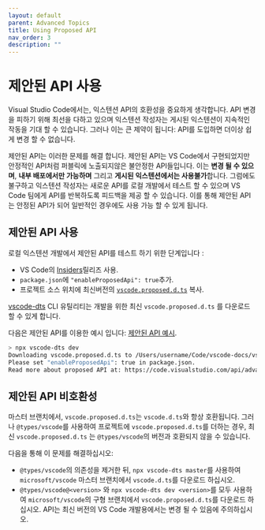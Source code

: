 ```yaml
---
layout: default
parent: Advanced Topics
title: Using Proposed API
nav_order: 3
description: ""
---
```


# 제안된 API 사용
<!--
# Using Proposed API -->

Visual Studio Code에서는, 익스텐션 API의 호환성을 중요하게 생각합니다. API 변경을 피하기 위해 최선을 다하고 있으며 익스텐션 작성자는 게시된 익스텐션이 지속적인 작동을 기대 할 수 있습니다. 그러나 이는 큰 제약이 됩니다: API를 도입하면 더이상 쉽게 변경 할 수 없습니다. 

<!--
At Visual Studio Code, we take Extension API compatibility seriously. We give our best effort to avoid breaking API changes, and extension authors could expect published extensions to continue to work. However, this puts great limitation on us: once we introduce an API, we cannot easily change it any more.-->

제안된 API는 이러한 문제를 해결 합니다. 제안된 API는 VS Code에서 구현되었지만 안정적인 API처럼 퍼블릭에 노출되지않은 불안정한 API들입니다. 이는 **변경 될 수 있으며**, **내부 배포에서만 가능하며** 그리고 **게시된 익스텐션에서는 사용불가**합니다. 그럼에도 불구하고 익스텐션 작성자는 새로운 API를 로컬 개발에서 테스트 할 수 있으며 VS Code 팀에게 API를 반복하도록 피드백을 제공 할 수 있습니다. 이를 통해 제안된 API는 안정된 API가 되어 일반적인 경우에도 사용 가능 할 수 있게 됩니다. 

<!--
Proposed API solves the problem for us. Proposed API is a set of unstable API that are implemented in VS Code but not exposed to the public as stable API does. They are **subject to change**, **only available in Insider distribution** and **cannot be used in published extensions**. Nevertheless, extension authors could test these new API in local development and provide feedback for VS Code team to iterate on the API. Eventually, Proposed API finds their way into the stable API and becomes available for general use. -->

## 제안된 API 사용

<!--
## Using Proposed API -->

로컬 익스텐션 개발에서 제안된 API를 테스트 하기 위한 단계입니다 :
<!--
These are the steps for testing Proposed API in local extension development: -->

- VS Code의 [Insiders](/insiders)릴리즈 사용.
- `package.json`에 `"enableProposedApi": true`추가.
- 프로젝트 소스 위치에 최신버전의 [`vscode.proposed.d.ts`](https://github.com/Microsoft/vscode/blob/master/src/vs/vscode.proposed.d.ts) 복사.

<!--
- Use [Insiders](/insiders) release of VS Code.
- Add `"enableProposedApi": true` to your `package.json`.
- Copy the latest version of the [`vscode.proposed.d.ts`](https://github.com/Microsoft/vscode/blob/master/src/vs/vscode.proposed.d.ts) into your project's source location. -->

[vscode-dts](https://github.com/microsoft/vscode-dts) CLI 유틸리티는 개발을 위한 최신 `vscode.proposed.d.ts` 를 다운로드 할 수 있게 합니다.

<!--
The [vscode-dts](https://github.com/microsoft/vscode-dts) CLI utility that allows you to quickly download latest `vscode.proposed.d.ts` for development. -->

다음은 제안된 API를 이용한 예시 입니다: [제안된 API 예시](https://github.com/microsoft/vscode-extension-samples/tree/master/proposed-api-sample).
<!--
Here is a sample using proposed API: [proposed-api-sample](https://github.com/microsoft/vscode-extension-samples/tree/master/proposed-api-sample).-->

```bash
> npx vscode-dts dev
Downloading vscode.proposed.d.ts to /Users/username/Code/vscode-docs/vscode.proposed.d.ts
Please set "enableProposedApi": true in package.json.
Read more about proposed API at: https://code.visualstudio.com/api/advanced-topics/using-proposed-api
```

## 제안된 API 비호환성
<!--
## Proposed API incompatibility -->

마스터 브랜치에서, `vscode.proposed.d.ts`는 `vscode.d.ts`와 항상 호환됩니다. 그러나 `@types/vscode`를 사용하여 프로젝트에 `vscode.proposed.d.ts`를 더하는 경우, 최신 `vscode.proposed.d.ts` 는 `@types/vscode`의 버전과 호환되지 않을 수 있습니다. 
<!--
On the master branch, the `vscode.proposed.d.ts` is always compatible with `vscode.d.ts`. However, when you add `vscode.proposed.d.ts` to your project that uses `@types/vscode`, the latest `vscode.proposed.d.ts` might be incompatible with the version in `@types/vscode`.
-->

다음을 통해 이 문제를 해결하십시오:
<!--
You can solve this issue by either: -->

- `@types/vscode`의 의존성을 제거한 뒤, `npx vscode-dts master`를 사용하여 `microsoft/vscode` 마스터 브랜치에서 `vscode.d.ts`를 다운로드 하십시오. 
- `@types/vscode@<version>` 와 `npx vscode-dts dev <version>`를 모두 사용하여 `microsoft/vscode`의 구형 브랜치에서 `vscode.proposed.d.ts`를 다운로드 하십시오. API는 최신 버전의 VS Code 개발용에서는 변경 될 수 있음에 주의하십시오. 

<!--
- Remove dependency on `@types/vscode` and use `npx vscode-dts master` to download `vscode.d.ts` from `microsoft/vscode` master branch.
- Use `@types/vscode@<version>` and also use `npx vscode-dts dev <version>` to download the `vscode.proposed.d.ts` from an old branch of `microsoft/vscode`. However, be careful the API might have changed in the latest version of VS Code Insiders.
-->

